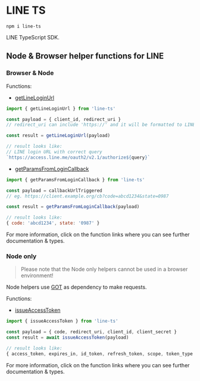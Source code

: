 # LINE TS

```
npm i line-ts
```

LINE TypeScript SDK.

## Node & Browser helper functions for LINE

### Browser & Node

Functions:

- [getLineLoginUrl](https://github.com/mesqueeb/line-ts/blob/production/src/lib/getLineLoginUrl.ts)

```js
import { getLineLoginUrl } from 'line-ts'

const payload = { client_id, redirect_uri }
// redirect_uri can include 'https://' and it will be formatted to LINE's requirements

const result = getLineLoginUrl(payload)

// result looks like:
// LINE login URL with correct query
`https://access.line.me/oauth2/v2.1/authorize${query}`
```

- [getParamsFromLoginCallback](https://github.com/mesqueeb/line-ts/blob/production/src/lib/getParamsFromLoginCallback.ts)

```js
import { getParamsFromLoginCallback } from 'line-ts'

const payload = callbackUrlTriggered
// eg. https://client.example.org/cb?code=abcd1234&state=0987

const result = getParamsFromLoginCallback(payload)

// result looks like:
{ code: 'abcd1234', state: '0987' }
```

For more information, click on the function links where you can see further documentation & types.

### Node only

> Please note that the Node only helpers cannot be used in a browser environment!

Node helpers use [GOT](https://github.com/sindresorhus/got) as dependency to make requests.

Functions:

- [issueAccessToken](https://github.com/mesqueeb/line-ts/blob/production/src/libNode/issueAccessToken.ts)

```js
import { issueAccessToken } from 'line-ts'

const payload = { code, redirect_uri, client_id, client_secret }
const result = await issueAccessToken(payload)

// result looks like:
{ access_token, expires_in, id_token, refresh_token, scope, token_type }
```

For more information, click on the function links where you can see further documentation & types.
